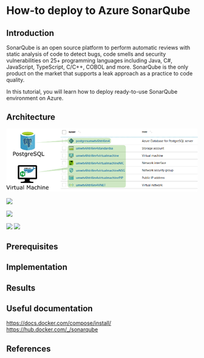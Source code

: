 # How-to deploy to Azure SonarQube

## Introduction
SonarQube is an open source platform to perform automatic reviews with static analysis of code to detect bugs, code smells and security vulnerabilities on 25+ programming languages including Java, C#, JavaScript, TypeScript, C/C++, COBOL and more. SonarQube is the only product on the market that supports a leak approach as a practice to code quality.

In this tutorial, you will learn how to deploy ready-to-use SonarQube environment on Azure.

## Architecture
![](/images/sonarqube-101/sonar_arch.png)


![](/images/sonarqube-101/)

![](/images/sonarqube-101/)

![](/images/sonarqube-101/)
![](/images/sonarqube-101/)

## Prerequisites


## Implementation


## Results


## Useful documentation

https://docs.docker.com/compose/install/
https://hub.docker.com/_/sonarqube

## References
